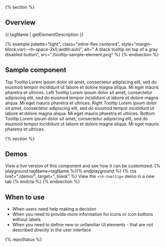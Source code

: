 {% section %}
## Overview
{{ tagName | getElementDescription }}

{% example palette="light",
          class="inline-flex centered",
          style="margin-block:var(--rh-space-2xl);width:auto",
          alt=" A black tooltip on top of a gray disabled button",
          src="./tooltip-sample-element.png" %}
{% endsection %}
## Sample component
  <p>
    <rh-tooltip position="top">
      <rh-button>Top Tooltip</rh-button>
      <span slot="content">Lorem ipsum dolor sit amet, consectetur adipiscing elit, sed do eiusmod tempor incididunt ut
        labore et dolore magna aliqua. Mi eget mauris pharetra et ultrices.</span>
    </rh-tooltip>
    <rh-tooltip position="left">
      <rh-button>Left Tooltip</rh-button>
      <span slot="content">Lorem ipsum dolor sit amet, consectetur adipiscing elit, sed do eiusmod tempor incididunt ut
        labore et dolore magna aliqua. Mi eget mauris pharetra et ultrices.</span>
    </rh-tooltip>
    <rh-tooltip position="right">
      <rh-button>Right Tooltip</rh-button>
      <span slot="content">Lorem ipsum dolor sit amet, consectetur adipiscing elit, sed do eiusmod tempor incididunt ut
        labore et dolore magna aliqua. Mi eget mauris pharetra et ultrices.</span>
    </rh-tooltip>
    <rh-tooltip position="bottom">
      <rh-button>Bottom Tooltip</rh-button>
      <span slot="content">Lorem ipsum dolor sit amet, consectetur adipiscing elit, sed do eiusmod tempor incididunt ut
        labore et dolore magna aliqua. Mi eget mauris pharetra et ultrices.</span>
    </rh-tooltip>
  </p>


{% section %}
  ## Demos
  View a live version of this component and see how it can be customized.
  {% playground tagName=tagName %}{% endplayground %}
  {% cta href="./demo/", target="_blank" %}
    View the `<rh-tooltip>` demo in a new tab
  {% endcta %}
{% endsection %}

## When to use 
- When users need help making a decision
- When you need to provide more information for icons or icon buttons without labels
- When you need to define new or unfamiliar UI elements - that are not described directly in the user interface

{% repoStatus %}

